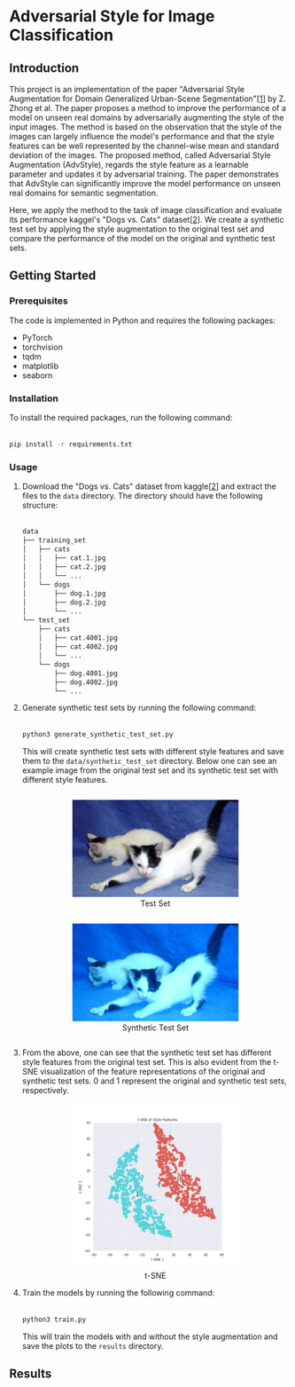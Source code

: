 # Adversarial Style for Image Classification

## Introduction

This project is an implementation of the paper "Adversarial Style Augmentation for Domain
Generalized Urban-Scene Segmentation"[[1](https://arxiv.org/abs/2207.04892)] by Z. Zhong et al. The paper proposes a method to improve the performance of a model on unseen real domains by adversarially augmenting the style of the input images. The method is based on the observation that the style of the images can largely influence the model's performance and that the style features can be well represented by the channel-wise mean and standard deviation of the images. The proposed method, called Adversarial Style Augmentation (AdvStyle), regards the style feature as a learnable parameter and updates it by adversarial training. The paper demonstrates that AdvStyle can significantly improve the model performance on unseen real domains for semantic segmentation.

Here, we apply the method to the task of image classification and evaluate its performance kaggel's "Dogs vs. Cats" dataset[[2](https://www.kaggle.com/datasets/tongpython/cat-and-dog/data)]. We create a synthetic test set by applying the style augmentation to the original test set and compare the performance of the model on the original and synthetic test sets.

## Getting Started

### Prerequisites

The code is implemented in Python and requires the following packages:

- PyTorch
- torchvision
- tqdm
- matplotlib
- seaborn

### Installation

To install the required packages, run the following command:

```bash

pip install -r requirements.txt

```

### Usage

1. Download the "Dogs vs. Cats" dataset from kaggle[[2](https://www.kaggle.com/datasets/tongpython/cat-and-dog/data)] and extract the files to the `data` directory. The directory should have the following structure:

    ```plaintext

    data
    ├── training_set
    │   ├── cats
    │   │   ├── cat.1.jpg
    │   │   ├── cat.2.jpg
    │   │   └── ...
    │   └── dogs
    │       ├── dog.1.jpg
    │       ├── dog.2.jpg
    │       └── ...
    └── test_set
        ├── cats
        │   ├── cat.4001.jpg
        │   ├── cat.4002.jpg
        │   └── ...
        └── dogs
            ├── dog.4001.jpg
            ├── dog.4002.jpg
            └── ...

    ```

1. Generate synthetic test sets by running the following command:

    ```bash

    python3 generate_synthetic_test_set.py

    ```

    This will create synthetic test sets with different style features and save them to the `data/synthetic_test_set` directory.
    Below one can see an example image from the original test set and its synthetic test set with different style features.

    <div align="center">
        <figure style="display: inline-block;">
            <img src="./assets/test_set.jpg" width="75%" alt="Test Set" />
            <figcaption>Test Set</figcaption>
        </figure>
        <figure style="display: inline-block;">
            <img src="./assets/synthetic_test_set.jpg" width="75%" alt="Synthetic Test Set" />
            <figcaption>Synthetic Test Set</figcaption>
        </figure>
    </div>

1. From the above, one can see that the synthetic test set has different style features from the original test set. This is also evident from the t-SNE visualization of the feature representations of the original and synthetic test sets. 0 and 1 represent the original and synthetic test sets, respectively.

    <div align="center">
        <figure>
            <img src="./assets/t_sne_plot.png" width="75%" alt="t-SNE" />
            <figcaption>t-SNE</figcaption>
        </figure>
    </div>

1. Train the models by running the following command:

    ```bash

    python3 train.py
    
    ```

    This will train the models with and without the style augmentation and save the plots to the `results` directory.

## Results
